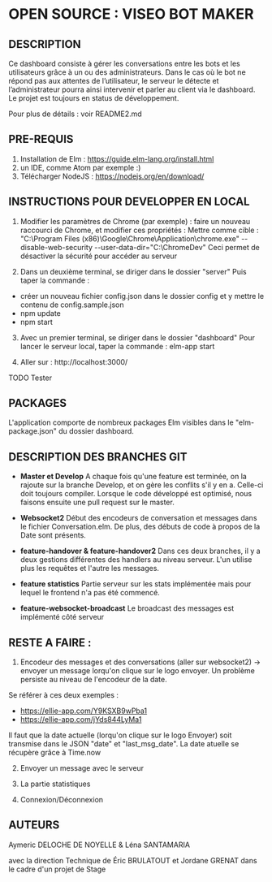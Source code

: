# OPEN SOURCE : VISEO BOT MAKER

## DESCRIPTION

Ce dashboard consiste à gérer les conversations entre les bots et les utilisateurs grâce à un ou des administrateurs.
Dans le cas où le bot ne répond pas aux attentes de l’utilisateur, le serveur le détecte et l’administrateur pourra ainsi
intervenir et parler au client via le dashboard.
Le projet est toujours en status de développement.

Pour plus de détails : voir README2.md

## PRE-REQUIS

1. Installation de Elm : https://guide.elm-lang.org/install.html
2. un IDE, comme Atom par exemple :)
3. Télécharger NodeJS : https://nodejs.org/en/download/


## INSTRUCTIONS POUR DEVELOPPER EN LOCAL

1. Modifier les paramètres de Chrome (par exemple) : faire un nouveau raccourci de Chrome, et modifier ces propriétés :
 Mettre comme cible : "C:\Program Files (x86)\Google\Chrome\Application\chrome.exe" --disable-web-security --user-data-dir="C:\ChromeDev"
 Ceci permet de désactiver la sécurité pour accéder au serveur

2. Dans un deuxième terminal, se diriger dans le dossier "server"
 Puis taper la commande :
 * créer un nouveau fichier config.json dans le dossier config et y mettre le contenu de config.sample.json
 * npm update
 * npm start

3. Avec un premier terminal, se diriger dans le dossier "dashboard"
Pour lancer le serveur local, taper la commande : elm-app start

4. Aller sur : http://localhost:3000/

TODO Tester
## PACKAGES

L'application comporte de nombreux packages Elm visibles dans le "elm-package.json" du dossier dashboard.


## DESCRIPTION DES BRANCHES GIT

* **Master et Develop** A chaque fois qu'une feature est terminée, on la rajoute sur la branche Develop, et on gère les conflits s'il y en a. Celle-ci doit toujours compiler. Lorsque le code développé est optimisé, nous faisons ensuite une pull request sur le master.

* **Websocket2** Début des encodeurs de conversation et messages dans le fichier Conversation.elm. De plus, des débuts de code à propos de la Date sont présents.

* **feature-handover & feature-handover2** Dans ces deux branches, il y a deux gestions différentes des handlers au niveau serveur. L'un utilise plus les requêtes et l'autre les messages.

*  **feature statistics** Partie serveur sur les stats implémentée mais pour lequel le frontend n'a pas été commencé.

*  **feature-websocket-broadcast** Le broadcast des messages est implémenté côté serveur


## RESTE A FAIRE :


1. Encodeur des messages et des conversations (aller sur websocket2) -> envoyer un message lorqu'on clique
sur le logo envoyer.
Un problème persiste au niveau de l'encodeur de la date.

Se référer à ces deux exemples :
* https://ellie-app.com/Y9KSXB9wPba1
* https://ellie-app.com/jYds844LyMa1

Il faut que la date actuelle (lorqu'on clique sur le logo Envoyer) soit transmise dans le JSON "date" et "last_msg_date".
La date atuelle se récupère grâce à Time.now

2. Envoyer un message avec le serveur

3. La partie statistiques

4. Connexion/Déconnexion





## AUTEURS

Aymeric DELOCHE DE NOYELLE
&
Léna SANTAMARIA

avec la direction Technique de Éric BRULATOUT et Jordane GRENAT
dans le cadre d'un projet de Stage
